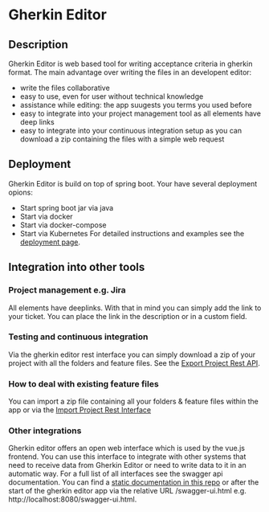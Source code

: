 # Gherkin Editor
## Description
Gherkin Editor is web based tool for writing acceptance criteria in gherkin format. 
The main advantage over writing the files in an developent editor:
- write the files collaborative
- easy to use, even for user without technical knowledge
- assistance while editing: the app suugests you terms you used before
- easy to integrate into your project management tool as all elements have deep links
- easy to integrate into your continuous integration setup as you can download a zip containing the files with a simple web request

## Deployment
Gherkin Editor is build on top of spring boot. Your have several deployment opions:
- Start spring boot jar via java
- Start via docker
- Start via docker-compose
- Start via Kubernetes 
For detailed instructions and examples see the [deployment page](deployment/README.md).

## Integration into other tools
### Project management e.g. Jira
All elements have deeplinks. With that in mind you can simply add the link to your ticket. You can place the link in the description or in a custom field.

### Testing and continuous integration
Via the gherkin editor rest interface you can simply download a zip of your project with all the folders and feature files. See the [Export Project Rest API](https://htmlpreview.github.io/?https://github.com/KobeTwo/gherkin-editor/blob/master/swagger/index.html#exportProjectUsingGET).

### How to deal with existing feature files
You can import a zip file containing all your folders & feature files within the app or via the [Import Project Rest Interface](https://htmlpreview.github.io/?https://github.com/KobeTwo/gherkin-editor/blob/master/swagger/index.html#importProjectUsingPOST)

### Other integrations
Gherkin editor offers an open web interface which is used by the vue.js frontend. You can use this interface to integrate with other systems that need to receive data from Gherkin Editor or need to write data to it in an automatic way.
For a full list of all interfaces see the swagger api documentation. You can find a [static documentation in this repo](https://htmlpreview.github.io/?https://github.com/KobeTwo/gherkin-editor/blob/master/swagger/index.html) or after the start of the gherkin editor app via the relative URL /swagger-ui.html e.g. http://localhost:8080/swagger-ui.html.
